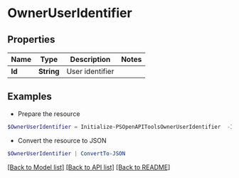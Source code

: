 # OwnerUserIdentifier
## Properties

Name | Type | Description | Notes
------------ | ------------- | ------------- | -------------
**Id** | **String** | User identifier | 

## Examples

- Prepare the resource
```powershell
$OwnerUserIdentifier = Initialize-PSOpenAPIToolsOwnerUserIdentifier  -Id null
```

- Convert the resource to JSON
```powershell
$OwnerUserIdentifier | ConvertTo-JSON
```

[[Back to Model list]](../README.md#documentation-for-models) [[Back to API list]](../README.md#documentation-for-api-endpoints) [[Back to README]](../README.md)

